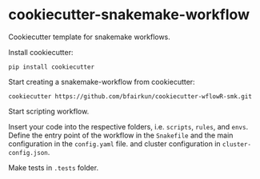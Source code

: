 # cookiecutter-snakemake-workflow

Cookiecutter template for snakemake workflows.

Install cookiecutter:
```
pip install cookiecutter
```

Start creating a snakemake-workflow from cookiecutter:
```
cookiecutter https://github.com/bfairkun/cookiecutter-wflowR-smk.git
```

Start scripting workflow.

Insert your code into the respective folders, i.e. `scripts`, `rules`, and `envs`. Define the entry point of the workflow in the `Snakefile` and the main configuration in the `config.yaml` file. and cluster configuration in `cluster-config.json`.

Make tests in `.tests` folder.
